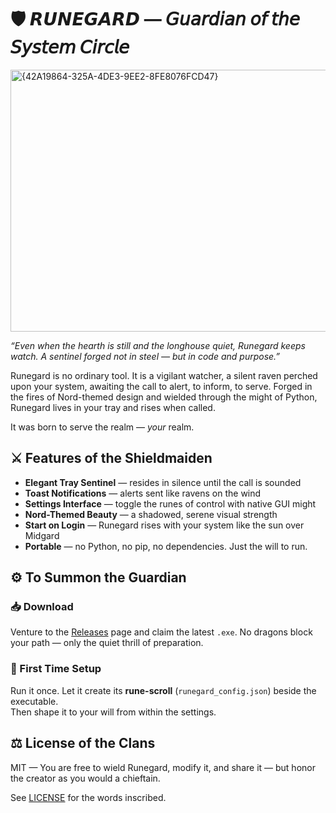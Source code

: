 # 🛡️ 𝙍𝙐𝙉𝙀𝙂𝘼𝙍𝘿 — 𝘎𝘶𝘢𝘳𝘥𝘪𝘢𝘯 𝘰𝘧 𝘵𝘩𝘦 𝘚𝘺𝘴𝘵𝘦𝘮 𝘊𝘪𝘳𝘤𝘭𝘦

<img width="754" height="419" alt="{42A19864-325A-4DE3-9EE2-8FE8076FCD47}" src="https://github.com/user-attachments/assets/5fc1bd74-c78f-4ee4-8bd4-a1b4c36c2637" />

*“Even when the hearth is still and the longhouse quiet, *Runegard* keeps watch. A sentinel forged not in steel — but in code and purpose.”*

Runegard is no ordinary tool. It is a vigilant watcher, a silent raven perched upon your system, awaiting the call to alert, to inform, to serve. Forged in the fires of Nord-themed design and wielded through the might of Python, Runegard lives in your tray and rises when called.

It was born to serve the realm — *your* realm.

## ⚔️ Features of the Shieldmaiden


- **Elegant Tray Sentinel** — resides in silence until the call is sounded  
- **Toast Notifications** — alerts sent like ravens on the wind  
- **Settings Interface** — toggle the runes of control with native GUI might  
- **Nord-Themed Beauty** — a shadowed, serene visual strength  
- **Start on Login** — Runegard rises with your system like the sun over Midgard  
- **Portable** — no Python, no pip, no dependencies. Just the will to run.

## ⚙️ To Summon the Guardian

### 📥 Download

Venture to the [Releases](https://github.com/yourusername/runegard/releases) page and claim the latest `.exe`. No dragons block your path — only the quiet thrill of preparation.

### 🧭 First Time Setup

Run it once. Let it create its **rune-scroll** (`runegard_config.json`) beside the executable.  
Then shape it to your will from within the settings.

## ⚖️ License of the Clans
MIT — You are free to wield Runegard, modify it, and share it — but honor the creator as you would a chieftain.

See [LICENSE](https://github.com/yourusername/runegard/blob/main/LICENSE) for the words inscribed.
